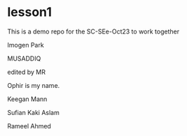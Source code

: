 # lesson1
This is a demo repo for the SC-SEe-Oct23 to work together


Imogen Park

MUSADDIQ

edited by MR

Ophir is my name.

Keegan Mann

Sufian Kaki Aslam

Rameel Ahmed
